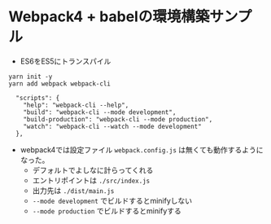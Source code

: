 # Webpack4 + babelの環境構築サンプル

- ES6をES5にトランスパイル


```
yarn init -y
yarn add webpack webpack-cli
```

```
  "scripts": {
    "help": "webpack-cli --help",
    "build": "webpack-cli --mode development",
    "build-production": "webpack-cli --mode production",
    "watch": "webpack-cli --watch --mode development"
  },
```

- webpack4では設定ファイル `webpack.config.js` は無くても動作するようになった。
    - デフォルトでよしなに計らってくれる
    - エントリポイントは `./src/index.js`
    - 出力先は `./dist/main.js`
    - `--mode development` でビルドするとminifyしない
    - `--mode production` でビルドするとminifyする

